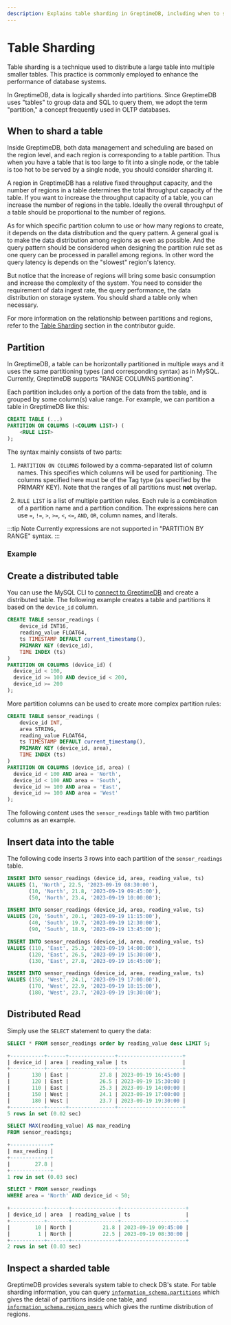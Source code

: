 ```yaml
---
description: Explains table sharding in GreptimeDB, including when to shard a table, partitioning methods, creating distributed tables, inserting data, querying data, and inspecting sharded tables.
---
```


# Table Sharding

Table sharding is a technique used to distribute a large table into multiple smaller tables.
This practice is commonly employed to enhance the performance of database systems.

In GreptimeDB, data is logically sharded into partitions.
Since GreptimeDB uses "tables" to group data and SQL to query them,
we adopt the term "partition," a concept frequently used in OLTP databases.

## When to shard a table

Inside GreptimeDB, both data management and scheduling are based on the region level,
and each region is corresponding to a table partition.
Thus when you have a table that is too large to fit into a single node,
or the table is too hot to be served by a single node,
you should consider sharding it.

A region in GreptimeDB has a relative fixed throughput capacity,
and the number of regions in a table determines the total throughput capacity of the table.
If you want to increase the throughput capacity of a table,
you can increase the number of regions in the table.
Ideally the overall throughput of a table should be proportional to the number of regions.

As for which specific partition column to use or how many regions to create,
it depends on the data distribution and the query pattern.
A general goal is to make the data distribution among regions as even as possible.
And the query pattern should be considered when designing the partition rule set as one query can be processed in parallel among regions.
In other word the query latency is depends on the "slowest" region's latency.

But notice that the increase of regions will bring some basic consumption and increase the complexity of the system.
You need to consider the requirement of data ingest rate, the query performance,
the data distribution on storage system.
You should shard a table only when necessary.

For more information on the relationship between partitions and regions, refer to the [Table Sharding](/contributor-guide/frontend/table-sharding.md) section in the contributor guide.

## Partition

In GreptimeDB, a table can be horizontally partitioned in multiple ways and it uses the same
partitioning types (and corresponding syntax) as in MySQL. Currently, GreptimeDB supports "RANGE COLUMNS partitioning".

Each partition includes only a portion of the data from the table, and is
grouped by some column(s) value range. For example, we can partition a table in GreptimeDB like
this:

```sql
CREATE TABLE (...)
PARTITION ON COLUMNS (<COLUMN LIST>) (
    <RULE LIST>
);
```

The syntax mainly consists of two parts:

1. `PARTITION ON COLUMNS` followed by a comma-separated list of column names. This specifies which columns will be used for partitioning. The columns specified here must be of the Tag type (as specified by the PRIMARY KEY). Note that the ranges of all partitions must **not** overlap.

2. `RULE LIST` is a list of multiple partition rules. Each rule is a combination of a partition name and a partition condition. The expressions here can use `=`, `!=`, `>`, `>=`, `<`, `<=`, `AND`, `OR`, column names, and literals.

:::tip Note
Currently expressions are not supported in "PARTITION BY RANGE" syntax.
:::

### Example

## Create a distributed table

You can use the MySQL CLI to [connect to GreptimeDB](/user-guide/protocols/mysql.md) and create a distributed table.
The following example creates a table and partitions it based on the `device_id` column.

```SQL
CREATE TABLE sensor_readings (
    device_id INT16,
    reading_value FLOAT64,
    ts TIMESTAMP DEFAULT current_timestamp(),
    PRIMARY KEY (device_id),
    TIME INDEX (ts)
)
PARTITION ON COLUMNS (device_id) (
  device_id < 100,
  device_id >= 100 AND device_id < 200,
  device_id >= 200
);
```

More partition columns can be used to create more complex partition rules:

```sql
CREATE TABLE sensor_readings (
    device_id INT,
    area STRING,
    reading_value FLOAT64,
    ts TIMESTAMP DEFAULT current_timestamp(),
    PRIMARY KEY (device_id, area),
    TIME INDEX (ts)
)
PARTITION ON COLUMNS (device_id, area) (
  device_id < 100 AND area = 'North',
  device_id < 100 AND area = 'South',
  device_id >= 100 AND area = 'East',
  device_id >= 100 AND area = 'West'
);
```

The following content uses the `sensor_readings` table with two partition columns as an example.

## Insert data into the table

The following code inserts 3 rows into each partition of the `sensor_readings` table.

```sql
INSERT INTO sensor_readings (device_id, area, reading_value, ts) 
VALUES (1, 'North', 22.5, '2023-09-19 08:30:00'),
       (10, 'North', 21.8, '2023-09-19 09:45:00'),
       (50, 'North', 23.4, '2023-09-19 10:00:00');

INSERT INTO sensor_readings (device_id, area, reading_value, ts) 
VALUES (20, 'South', 20.1, '2023-09-19 11:15:00'),
       (40, 'South', 19.7, '2023-09-19 12:30:00'),
       (90, 'South', 18.9, '2023-09-19 13:45:00');

INSERT INTO sensor_readings (device_id, area, reading_value, ts) 
VALUES (110, 'East', 25.3, '2023-09-19 14:00:00'),
       (120, 'East', 26.5, '2023-09-19 15:30:00'),
       (130, 'East', 27.8, '2023-09-19 16:45:00');

INSERT INTO sensor_readings (device_id, area, reading_value, ts) 
VALUES (150, 'West', 24.1, '2023-09-19 17:00:00'),
       (170, 'West', 22.9, '2023-09-19 18:15:00'),
       (180, 'West', 23.7, '2023-09-19 19:30:00');
```

## Distributed Read

Simply use the `SELECT` statement to query the data:

```sql
SELECT * FROM sensor_readings order by reading_value desc LIMIT 5;
```

```sql
+-----------+------+---------------+---------------------+
| device_id | area | reading_value | ts                  |
+-----------+------+---------------+---------------------+
|       130 | East |          27.8 | 2023-09-19 16:45:00 |
|       120 | East |          26.5 | 2023-09-19 15:30:00 |
|       110 | East |          25.3 | 2023-09-19 14:00:00 |
|       150 | West |          24.1 | 2023-09-19 17:00:00 |
|       180 | West |          23.7 | 2023-09-19 19:30:00 |
+-----------+------+---------------+---------------------+
5 rows in set (0.02 sec)
```

```sql
SELECT MAX(reading_value) AS max_reading 
FROM sensor_readings;
```

```sql
+-------------+
| max_reading |
+-------------+
|        27.8 |
+-------------+
1 row in set (0.03 sec)
```

```sql
SELECT * FROM sensor_readings 
WHERE area = 'North' AND device_id < 50;
```

```sql
+-----------+-------+---------------+---------------------+
| device_id | area  | reading_value | ts                  |
+-----------+-------+---------------+---------------------+
|        10 | North |          21.8 | 2023-09-19 09:45:00 |
|         1 | North |          22.5 | 2023-09-19 08:30:00 |
+-----------+-------+---------------+---------------------+
2 rows in set (0.03 sec)
```

## Inspect a sharded table

GreptimeDB provides severals system table to check DB's state. For table sharding information, you can query [`information_schema.partitions`](/reference/sql/information-schema/partitions.md) which gives the detail of partitions inside one table, and [`information_schema.region_peers`](/reference/sql/information-schema/region-peers.md) which gives the runtime distribution of regions.
